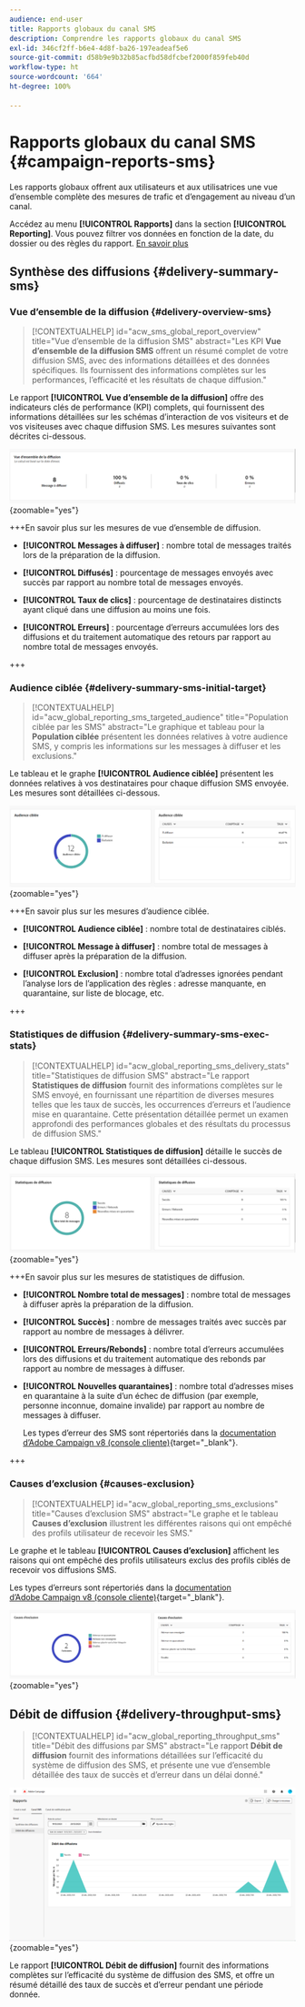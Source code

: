```yaml
---
audience: end-user
title: Rapports globaux du canal SMS
description: Comprendre les rapports globaux du canal SMS
exl-id: 346cf2ff-b6e4-4d8f-ba26-197eadeaf5e6
source-git-commit: d58b9e9b32b85acfbd58dfcbef2000f859feb40d
workflow-type: ht
source-wordcount: '664'
ht-degree: 100%

---
```


# Rapports globaux du canal SMS {#campaign-reports-sms}

Les rapports globaux offrent aux utilisateurs et aux utilisatrices une vue d’ensemble complète des mesures de trafic et d’engagement au niveau d’un canal.

Accédez au menu **[!UICONTROL Rapports]** dans la section **[!UICONTROL Reporting]**. Vous pouvez filtrer vos données en fonction de la date, du dossier ou des règles du rapport. [En savoir plus](global-reports.md)

## Synthèse des diffusions {#delivery-summary-sms}

### Vue d’ensemble de la diffusion {#delivery-overview-sms}

>[!CONTEXTUALHELP]
>id="acw_sms_global_report_overview"
>title="Vue d’ensemble de la diffusion SMS"
>abstract="Les KPI **Vue d’ensemble de la diffusion SMS** offrent un résumé complet de votre diffusion SMS, avec des informations détaillées et des données spécifiques. Ils fournissent des informations complètes sur les performances, l’efficacité et les résultats de chaque diffusion."

Le rapport **[!UICONTROL Vue d’ensemble de la diffusion]** offre des indicateurs clés de performance (KPI) complets, qui fournissent des informations détaillées sur les schémas d’interaction de vos visiteurs et de vos visiteuses avec chaque diffusion SMS. Les mesures suivantes sont décrites ci-dessous.

![Capture d’écran du rapport Vue d’ensemble de la diffusion, présentant les indicateurs de performances clés pour la diffusion par SMS.](assets/global_report_sms_delivery_overview.png){zoomable="yes"}

+++En savoir plus sur les mesures de vue d’ensemble de diffusion.

* **[!UICONTROL Messages à diffuser]** : nombre total de messages traités lors de la préparation de la diffusion.

* **[!UICONTROL Diffusés]** : pourcentage de messages envoyés avec succès par rapport au nombre total de messages envoyés.

* **[!UICONTROL Taux de clics]** : pourcentage de destinataires distincts ayant cliqué dans une diffusion au moins une fois.

* **[!UICONTROL Erreurs]** : pourcentage d’erreurs accumulées lors des diffusions et du traitement automatique des retours par rapport au nombre total de messages envoyés.

+++

### Audience ciblée {#delivery-summary-sms-initial-target}

>[!CONTEXTUALHELP]
>id="acw_global_reporting_sms_targeted_audience"
>title="Population ciblée par les SMS"
>abstract="Le graphique et tableau pour la **Population ciblée** présentent les données relatives à votre audience SMS, y compris les informations sur les messages à diffuser et les exclusions."

Le tableau et le graphe **[!UICONTROL Audience ciblée]** présentent les données relatives à vos destinataires pour chaque diffusion SMS envoyée. Les mesures sont détaillées ci-dessous.

![Capture d’écran du rapport Audience ciblée, présentant les données sur les destinataires et les exclusions pour les diffusions par SMS.](assets/global_report_sms_targeted_audience.png){zoomable="yes"}

+++En savoir plus sur les mesures d’audience ciblée.

* **[!UICONTROL Audience ciblée]** : nombre total de destinataires ciblés.

* **[!UICONTROL Message à diffuser]** : nombre total de messages à diffuser après la préparation de la diffusion.

* **[!UICONTROL Exclusion]** : nombre total d’adresses ignorées pendant l’analyse lors de l’application des règles : adresse manquante, en quarantaine, sur liste de blocage, etc.

+++

### Statistiques de diffusion {#delivery-summary-sms-exec-stats}

>[!CONTEXTUALHELP]
>id="acw_global_reporting_sms_delivery_stats"
>title="Statistiques de diffusion SMS"
>abstract="Le rapport **Statistiques de diffusion** fournit des informations complètes sur le SMS envoyé, en fournissant une répartition de diverses mesures telles que les taux de succès, les occurrences d’erreurs et l’audience mise en quarantaine. Cette présentation détaillée permet un examen approfondi des performances globales et des résultats du processus de diffusion SMS."

Le tableau **[!UICONTROL Statistiques de diffusion]** détaille le succès de chaque diffusion SMS. Les mesures sont détaillées ci-dessous.

![Capture d’écran du rapport Statistiques de diffusion, présentant les taux de succès, les erreurs et les quarantaines des diffusions par SMS.](assets/global_report_sms_delivery_statistics.png){zoomable="yes"}

+++En savoir plus sur les mesures de statistiques de diffusion.

* **[!UICONTROL Nombre total de messages]** : nombre total de messages à diffuser après la préparation de la diffusion.

* **[!UICONTROL Succès]** : nombre de messages traités avec succès par rapport au nombre de messages à délivrer.

* **[!UICONTROL Erreurs/Rebonds]** : nombre total d’erreurs accumulées lors des diffusions et du traitement automatique des rebonds par rapport au nombre de messages à diffuser.

* **[!UICONTROL Nouvelles quarantaines]** : nombre total d’adresses mises en quarantaine à la suite d’un échec de diffusion (par exemple, personne inconnue, domaine invalide) par rapport au nombre de messages à diffuser.

  Les types d’erreur des SMS sont répertoriés dans la [documentation d’Adobe Campaign v8 (console cliente)](https://experienceleague.adobe.com/docs/campaign/campaign-v8/send/failures/delivery-failures.html?lang=fr#sms-quarantines){target="_blank"}.

+++

### Causes d’exclusion {#causes-exclusion}

>[!CONTEXTUALHELP]
>id="acw_global_reporting_sms_exclusions"
>title="Causes d’exclusion SMS"
>abstract="Le graphe et le tableau **Causes d’exclusion** illustrent les différentes raisons qui ont empêché des profils utilisateur de recevoir les SMS."

Le graphe et le tableau **[!UICONTROL Causes d’exclusion]** affichent les raisons qui ont empêché des profils utilisateurs exclus des profils ciblés de recevoir vos diffusions SMS.

Les types d’erreurs sont répertoriés dans la [documentation d’Adobe Campaign v8 (console cliente)](https://experienceleague.adobe.com/docs/campaign/campaign-v8/send/failures/delivery-failures.html?lang=fr#email-error-types){target="_blank"}.

![Capture d’écran du rapport Causes d’exclusion, présentant les raisons des exclusions de la diffusion SMS.](assets/global_report_sms_causes_exclusion.png){zoomable="yes"}

## Débit de diffusion {#delivery-throughput-sms}

>[!CONTEXTUALHELP]
>id="acw_global_reporting_throughput_sms"
>title="Débit des diffusions par SMS"
>abstract="Le rapport **Débit de diffusion** fournit des informations détaillées sur l’efficacité du système de diffusion des SMS, et présente une vue d’ensemble détaillée des taux de succès et d’erreur dans un délai donné."

![Capture d’écran du rapport Débit des diffusions, affichant les taux de succès et d’erreur pour les diffusions SMS au fil du temps.](assets/global_report_sms_delivery_throughput.png){zoomable="yes"}

Le rapport **[!UICONTROL Débit de diffusion]** fournit des informations complètes sur l’efficacité du système de diffusion des SMS, et offre un résumé détaillé des taux de succès et d’erreur pendant une période donnée.